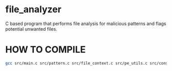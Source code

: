 # file_analyzer
C based program that performs file analysis for malicious patterns and flags potential unwanted files.

# HOW TO COMPILE

```bash
gcc src/main.c src/pattern.c src/file_context.c src/pe_utils.c src/constants.c src/print_helper.c -Iinclude -o bin/main.exe
``` 

